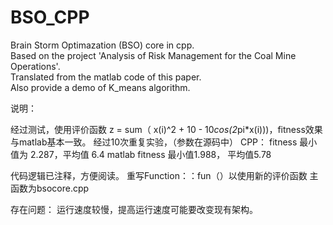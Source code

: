 # BSO_CPP
Brain Storm Optimazation (BSO) core in cpp.  
Based on the project 'Analysis of Risk Management for the Coal Mine Operations'.  
Translated from the matlab code of this paper.  
Also provide a demo of K_means algorithm.  

说明：

经过测试，使用评价函数 z = sum（ x(i)^2 + 10 - 10*cos(2*pi*x(i)))，fitness效果与matlab基本一致。
经过10次重复实验，（参数在源码中）
	CPP： fitness 最小值为 2.287，平均值 6.4
	matlab fitness 最小值1.988， 平均值5.78

代码逻辑已注释，方便阅读。
重写Function：：fun（）以使用新的评价函数
主函数为bsocore.cpp

存在问题：
	运行速度较慢，提高运行速度可能要改变现有架构。
	



